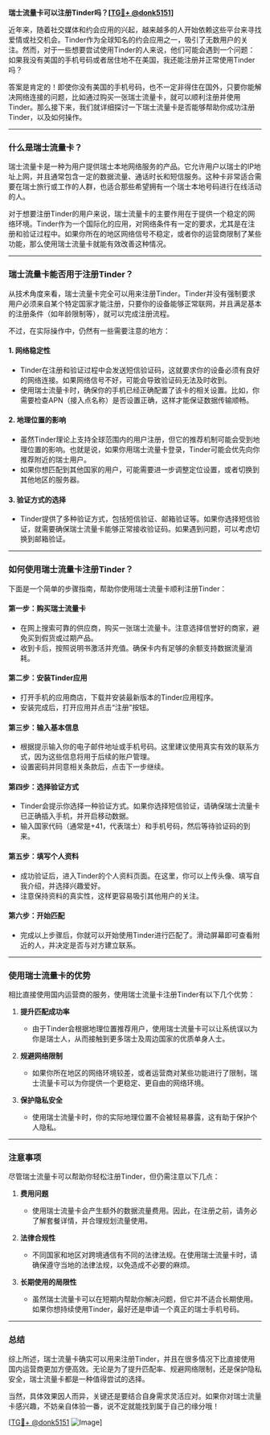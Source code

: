 **瑞士流量卡可以注册Tinder吗？[[TG💪+ @donk5151](https://t.me/s/donk5151)]**

近年来，随着社交媒体和约会应用的兴起，越来越多的人开始依赖这些平台来寻找爱情或社交机会。Tinder作为全球知名的约会应用之一，吸引了无数用户的关注。然而，对于一些想要尝试使用Tinder的人来说，他们可能会遇到一个问题：如果我没有美国的手机号码或者居住地不在美国，我还能注册并正常使用Tinder吗？

答案是肯定的！即使你没有美国的手机号码，也不一定非得住在国外，只要你能解决网络连接的问题，比如通过购买一张瑞士流量卡，就可以顺利注册并使用Tinder。那么接下来，我们就详细探讨一下瑞士流量卡是否能够帮助你成功注册Tinder，以及如何操作。

---

### **什么是瑞士流量卡？**

瑞士流量卡是一种为用户提供瑞士本地网络服务的产品。它允许用户以瑞士的IP地址上网，并且通常包含一定的数据流量、通话时长和短信服务。这种卡非常适合需要在瑞士旅行或工作的人群，也适合那些希望拥有一个瑞士本地号码进行在线活动的人。

对于想要注册Tinder的用户来说，瑞士流量卡的主要作用在于提供一个稳定的网络环境。Tinder作为一个国际化的应用，对网络条件有一定的要求，尤其是在注册和验证过程中。如果你所在的地区网络信号不稳定，或者你的运营商限制了某些功能，那么使用瑞士流量卡就能有效改善这种情况。

---

### **瑞士流量卡能否用于注册Tinder？**

从技术角度来看，瑞士流量卡完全可以用来注册Tinder。Tinder并没有强制要求用户必须来自某个特定国家才能注册，只要你的设备能够正常联网，并且满足基本的注册条件（如年龄限制等），就可以完成注册流程。

不过，在实际操作中，仍然有一些需要注意的地方：

#### **1. 网络稳定性**
   - Tinder在注册和验证过程中会发送短信验证码，这就要求你的设备必须有良好的网络连接。如果网络信号不好，可能会导致验证码无法及时收到。
   - 使用瑞士流量卡时，确保你的手机已经正确配置了该卡的相关设置。比如，你需要检查APN（接入点名称）是否设置正确，这样才能保证数据传输顺畅。

#### **2. 地理位置的影响**
   - 虽然Tinder理论上支持全球范围内的用户注册，但它的推荐机制可能会受到地理位置的影响。也就是说，如果你用瑞士流量卡登录，Tinder可能会优先向你推荐附近的瑞士用户。
   - 如果你想匹配到其他国家的用户，可能需要进一步调整定位设置，或者切换到其他地区的服务器。

#### **3. 验证方式的选择**
   - Tinder提供了多种验证方式，包括短信验证、邮箱验证等。如果你选择短信验证，就需要确保瑞士流量卡能够正常接收验证码。如果遇到问题，可以考虑切换到邮箱验证。

---

### **如何使用瑞士流量卡注册Tinder？**

下面是一个简单的步骤指南，帮助你使用瑞士流量卡顺利注册Tinder：

#### **第一步：购买瑞士流量卡**
   - 在网上搜索可靠的供应商，购买一张瑞士流量卡。注意选择信誉好的商家，避免买到假货或过期产品。
   - 收到卡后，按照说明书激活并充值。确保卡内有足够的余额支持数据流量消耗。

#### **第二步：安装Tinder应用**
   - 打开手机的应用商店，下载并安装最新版本的Tinder应用程序。
   - 安装完成后，打开应用并点击“注册”按钮。

#### **第三步：输入基本信息**
   - 根据提示输入你的电子邮件地址或手机号码。这里建议使用真实有效的联系方式，因为这些信息将用于后续的账户管理。
   - 设置密码并同意相关条款后，点击下一步继续。

#### **第四步：选择验证方式**
   - Tinder会提示你选择一种验证方式。如果你选择短信验证，请确保瑞士流量卡已正确插入手机，并开启移动数据。
   - 输入国家代码（通常是+41，代表瑞士）和手机号码，然后等待验证码的到来。

#### **第五步：填写个人资料**
   - 成功验证后，进入Tinder的个人资料页面。在这里，你可以上传头像、填写自我介绍，并选择兴趣爱好。
   - 注意保持资料的真实性，这样更容易吸引其他用户的关注。

#### **第六步：开始匹配**
   - 完成以上步骤后，你就可以开始使用Tinder进行匹配了。滑动屏幕即可查看附近的人，并决定是否与对方建立联系。

---

### **使用瑞士流量卡的优势**

相比直接使用国内运营商的服务，使用瑞士流量卡注册Tinder有以下几个优势：

1. **提升匹配成功率**
   - 由于Tinder会根据地理位置推荐用户，使用瑞士流量卡可以让系统误以为你是瑞士人，从而接触到更多瑞士及周边国家的优质单身人士。

2. **规避网络限制**
   - 如果你所在地区的网络环境较差，或者运营商对某些功能进行了限制，瑞士流量卡可以为你提供一个更稳定、更自由的网络环境。

3. **保护隐私安全**
   - 使用瑞士流量卡时，你的实际地理位置不会被轻易暴露，这有助于保护个人隐私。

---

### **注意事项**

尽管瑞士流量卡可以帮助你轻松注册Tinder，但仍需注意以下几点：

1. **费用问题**
   - 使用瑞士流量卡会产生额外的数据流量费用。因此，在注册之前，请务必了解套餐详情，并合理规划流量使用。

2. **法律合规性**
   - 不同国家和地区对跨境通信有不同的法律法规。在使用瑞士流量卡时，请确保遵守当地的法律法规，以免造成不必要的麻烦。

3. **长期使用的局限性**
   - 虽然瑞士流量卡可以在短期内帮助你解决问题，但它并不适合长期使用。如果你想持续使用Tinder，最好还是申请一个真正的瑞士手机号码。

---

### **总结**

综上所述，瑞士流量卡确实可以用来注册Tinder，并且在很多情况下比直接使用国内运营商更加方便高效。无论是为了提升匹配率、规避网络限制，还是保护隐私安全，瑞士流量卡都是一种值得尝试的选择。

当然，具体效果因人而异，关键还是要结合自身需求灵活应对。如果你对瑞士流量卡感兴趣，不妨亲自体验一番，说不定就能找到属于自己的缘分哦！

[[TG💪+ @donk5151](https://t.me/s/donk5151) ![Image](https://i.postimg.cc/rwNCRYN7/Snipaste-2025-04-30-17-27-05.png)]